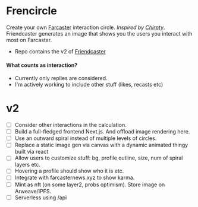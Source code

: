 # Frencircle

Create your own [Farcaster](https://farcaster.xyz) interaction circle. *Inspired by [Chirpty](https://chirpty.com/)*. Friendcaster generates an image that shows you the users you interact with most on Farcaster.

- Repo contains the v2 of [Friendcaster](https://github.com/yashkarthik/friendcaster)


#### What counts as interaction?
- Currently only replies are considered.
- I'm actively working to include other stuff (likes, recasts etc)

# v2
- [ ] Consider other interactions in the calculation.
- [ ] Build a full-fledged frontend Next.js. And offload image rendering here.
- [ ] Use an outward spiral instead of multiple levels of circles.
- [ ] Replace a static image gen via canvas with a dynamic animated thingy built via react
- [ ] Allow users to customize stuff: bg, profile outline, size, num of spiral layers etc.
- [ ] Hovering a profile should show who it is etc.
- [ ] Integrate with farcasternews.xyz to show karma.
- [ ] Mint as nft (on some layer2, probs optimism). Store image on Arweave/IPFS.
- [ ] Serverless using /api
